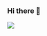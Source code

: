 ### Hi there 👋

<p><img src="https://github-readme-stats.vercel.app/api?username=PouyaMT&&show_icons=true&title_color=ffffff&icon_color=411474&text_color=ffffff&bg_color=151515"></p>

<!--
**PouyaMT/PouyaMT** is a ✨ _special_ ✨ repository because its `README.md` (this file) appears on your GitHub profile.

Here are some ideas to get you started:

- 🔭 I’m currently working on ...
- 🌱 I’m currently learning ...
- 👯 I’m looking to collaborate on ...
- 🤔 I’m looking for help with ...
- 💬 Ask me about ...
- 📫 How to reach me: ...
- 😄 Pronouns: ...
- ⚡ Fun fact: ...
-->
